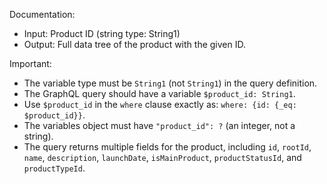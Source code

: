 Documentation:
- Input: Product ID (string type: String1)
- Output: Full data tree of the product with the given ID.

Important:
- The variable type must be `String1` (not `String1`) in the query definition.
- The GraphQL query should have a variable `$product_id: String1`.
- Use `$product_id` in the `where` clause exactly as: `where: {id: {_eq: $product_id}}`.
- The variables object must have `"product_id": ?` (an integer, not a string).
- The query returns multiple fields for the product, including `id`, `rootId`, `name`, `description`, `launchDate`, `isMainProduct`, `productStatusId`, and `productTypeId`.
